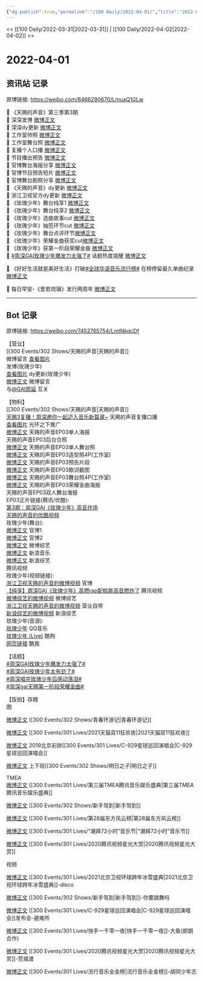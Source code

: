 ```yaml
---
{"dg-publish":true,"permalink":"/100 Daily/2022-04-01/","title":"2022-04-01","created":"2022-11-17T21:43:01.000+08:00","updated":"2023-01-09T17:24:41.137+08:00"}
---
```



<< [[100 Daily/2022-03-31\|2022-03-31]] | [[100 Daily/2022-04-02\|2022-04-02]] >>

# 2022-04-01

## 资讯站 记录

原博链接: https://weibo.com/6466290670/LmuaQ1GLw

💫 《天赐的声音》第三季第3期  
🌹 深深发博 [微博正文](https://m.weibo.cn/6466290670/4753559335206962)  
🌹 深深dy更新 [微博正文](https://m.weibo.cn/6466290670/4753570764690146)  
🌹 工作室帅照 [微博正文](https://m.weibo.cn/6466290670/4753535127001095)  
🌹 工作室舞台照 [微博正文](https://m.weibo.cn/6466290670/4753567317233645)  
🌹 复播个人口播 [微博正文](https://m.weibo.cn/6466290670/4753429636058583)  
🌹 节目播出预告 [微博正文](https://m.weibo.cn/6466290670/4753518890061381)  
🌹 官博舞台海报分享 [微博正文](https://m.weibo.cn/6466290670/4753530592168698)  
🌹 官博节目预告短片 [微博正文](https://m.weibo.cn/6466290670/4753536749144997)  
🌹 官博舞台剧照分享 [微博正文](https://m.weibo.cn/6466290670/4753534510438284)  
🌹 《天赐的声音》dy更新 [微博正文](https://m.weibo.cn/6466290670/4753545616165838)  
🌹 浙江卫视官方dy更新 [微博正文](https://m.weibo.cn/6466290670/4753553095131806)  
🌹 《玫瑰少年》舞台纯享1 [微博正文](https://m.weibo.cn/6466290670/4753566264983813)  
🌹 《玫瑰少年》舞台纯享2 [微博正文](https://m.weibo.cn/6466290670/4753557284199257)  
🌹 《玫瑰少年》选曲故事cut [微博正文](https://m.weibo.cn/6466290670/4753578914221061)  
🌹 《玫瑰少年》抽签环节cut [微博正文](https://m.weibo.cn/6466290670/4753588599390814)  
🌹 《玫瑰少年》舞台点评环节[微博正文](https://m.weibo.cn/6466290670/4753573127131440)  
🌹 《玫瑰少年》荣耀金曲获奖cut[微博正文](https://m.weibo.cn/6466290670/4753586321624597)  
🌹 《玫瑰少年》获第一阶段荣耀金曲 [微博正文](https://m.weibo.cn/6466290670/4753570241709285)  
🌹 [#周深GAI玫瑰少年爆发力太强了#](https://s.weibo.com/weibo?q=%23%E5%91%A8%E6%B7%B1GAI%E7%8E%AB%E7%91%B0%E5%B0%91%E5%B9%B4%E7%88%86%E5%8F%91%E5%8A%9B%E5%A4%AA%E5%BC%BA%E4%BA%86%23) 话题热度提醒 [微博正文](https://m.weibo.cn/6466290670/4753566122380806)

💫 《好好生活就是美好生活》打破[#全球华语音乐流行榜#](https://s.weibo.com/weibo?q=%23%E5%85%A8%E7%90%83%E5%8D%8E%E8%AF%AD%E9%9F%B3%E4%B9%90%E6%B5%81%E8%A1%8C%E6%A6%9C%23) 在榜停留最久单曲纪录 [微博正文](https://m.weibo.cn/6466290670/4753564380960602)

💫 每日早安-《爱若琉璃》发行两周年 [微博正文](https://m.weibo.cn/6466290670/4753350899270947)

---
## Bot 记录

原博链接: https://weibo.com/7452765754/LmtNkqcDf

【营业】  
[[300 Events/302 Shows/天赐的声音\|天赐的声音]]  
[](https://m.weibo.cn/1736988591/4749486801551906) 微博留言 [查看图片](https://wx3.sinaimg.cn/large/6eb293b4gy1h0ud2x6bc6j20u007r3z6.jpg)  
[](https://m.weibo.cn/1736988591/4753558354004488) 发博(玫瑰少年)  
[查看图片](https://wx2.sinaimg.cn/large/6eb293b4gy1h0ulec2phyj20ku1127de.jpg) dy更新(玫瑰少年)  
[微博正文](https://m.weibo.cn/2177142893/4753566776952129) 微博留言  
与[@GAI周延](https://weibo.com/n/GAI%E5%91%A8%E5%BB%B6) 互关

【物料】  
[[300 Events/302 Shows/天赐的声音\|天赐的声音]]  
[天赐3复播！周深邀你一起迈入音乐新篇章~](https://weibo.cn/sinaurl?u=http%3A%2F%2Fm.v.qq.com%2Fplay.html%3Fcid%3D%26vid%3Du00424c1mbs%26url_from%3Dshare%26second_share%3D0%26share_from%3Dsina) 天赐的声音复播口播  
[查看图片](https://wx3.sinaimg.cn/large/6eb293b4gy1h0ubj3pgglj20yi1u6to4.jpg) 光环之下推广  
[微博正文](https://m.weibo.cn/1315706994/4753527270278627) 天赐的声音EP03单人海报  
[](https://m.weibo.cn/1846843604/4753530025672954) 天赐的声音EP03后台合照  
[微博正文](https://m.weibo.cn/1315706994/4753533334720437) 天赐的声音EP03单人舞台照  
[微博正文](https://m.weibo.cn/7478855230/4753534518826775) 天赐的声音EP03造型照4P(工作室)  
[微博正文](https://m.weibo.cn/1315706994/4753534803252355) 天赐的声音EP03预告片段  
[微博正文](https://m.weibo.cn/1315706994/4753562499029295) 天赐的声音EP03歌词截图  
[微博正文](https://m.weibo.cn/7478855230/4753565338044932) 天赐的声音EP03舞台照4P(工作室)  
[微博正文](https://m.weibo.cn/1315706994/4753566399202999) 天赐的声音EP03荣耀金曲海报  
[](https://m.weibo.cn/1846843604/4753564490012225) 天赐的声音EP03双人舞台海报  
EP03正片链接(腾讯/优酷):  
[第3期：周深GAI《玫瑰少年》高音炸场](https://weibo.cn/sinaurl?u=http%3A%2F%2Fv.qq.com%2Fx%2Fcover%2Fmzc002003uv4pjy%2Fg0042eeakr4.html)  
[天赐的声音的优酷视频](https://weibo.cn/sinaurl?u=https%3A%2F%2Fv.youku.com%2Fv_show%2Fid_XNTg0Nzg1MjgxNg%3D%3D.html%3Fx%26sharefrom%3Dandroid%26scene%3Dlong%26playMode%3D%26sharekey%3D56396b85f06606b87951aa62856ecc5b5)  
玫瑰少年(舞台):  
[微博正文](https://m.weibo.cn/1315706994/4753558803321080) 官博1  
[微博正文](https://m.weibo.cn/1315706994/4753561110189848) 官博2  
[微博正文](https://m.weibo.cn/2110705772/4753559860284979) 微博综艺  
[微博正文](https://m.weibo.cn/1266269835/4753554709155960) 新浪音乐  
[微博正文](https://m.weibo.cn/1878335471/4753553359376943) 新浪综艺  
[](https://m.weibo.cn/2591595652/4753559063372280) 腾讯视频  
玫瑰少年(视频链接):  
[浙江卫视天赐的声音的微博视频](https://video.weibo.com/show?fid=1034:4753559791796434) 官博  
[【纯享】周深GAI《玫瑰少年》高燃rap配核能高音燃炸了](https://weibo.cn/sinaurl?u=http%3A%2F%2Fv.qq.com%2Fx%2Fcover%2Fmzc002003uv4pjy%2Fx0042z83asu.html) 腾讯视频  
[微博综艺的微博视频](https://video.weibo.com/show?fid=1034:4753559682744381) 微博综艺  
[浙江卫视天赐的声音的微博视频](https://video.weibo.com/show?fid=1034:4753518603731116) 营业自带  
[新浪综艺的微博视频](https://video.weibo.com/show?fid=1034:4753539944349920) 新浪综艺  
玫瑰少年(音源):  
[玫瑰少年](https://weibo.cn/sinaurl?u=https%3A%2F%2Fc.y.qq.com%2Fbase%2Ffcgi-bin%2Fu%3F__%3DpwPHllNM4AmY) QQ音乐  
[玫瑰少年 (Live)](https://weibo.cn/sinaurl?u=https%3A%2F%2Ft1.kugou.com%2Fsong.html%3Fid%3DnsEX35zyV2) 酷狗  
[网页链接](https://weibo.cn/sinaurl?u=https%3A%2F%2Fm.kuwo.cn%2Fyinyue%2F215529168%3Ff%3Darphone%26t%3Dsinawb%26isstar%3D0) 酷我

【话题】  
[#周深GAI玫瑰少年爆发力太强了#](https://s.weibo.com/weibo?q=%23%E5%91%A8%E6%B7%B1GAI%E7%8E%AB%E7%91%B0%E5%B0%91%E5%B9%B4%E7%88%86%E5%8F%91%E5%8A%9B%E5%A4%AA%E5%BC%BA%E4%BA%86%23)  
[#周深GAI玫瑰少年太有劲了#](https://s.weibo.com/weibo?q=%23%E5%91%A8%E6%B7%B1GAI%E7%8E%AB%E7%91%B0%E5%B0%91%E5%B9%B4%E5%A4%AA%E6%9C%89%E5%8A%B2%E4%BA%86%23)  
[#周深唱完玫瑰少年后感动落泪#](https://s.weibo.com/weibo?q=%23%E5%91%A8%E6%B7%B1%E5%94%B1%E5%AE%8C%E7%8E%AB%E7%91%B0%E5%B0%91%E5%B9%B4%E5%90%8E%E6%84%9F%E5%8A%A8%E8%90%BD%E6%B3%AA%23)  
[#周深gai天赐第一阶段荣耀金曲#](https://s.weibo.com/weibo?q=%23%E5%91%A8%E6%B7%B1gai%E5%A4%A9%E8%B5%90%E7%AC%AC%E4%B8%80%E9%98%B6%E6%AE%B5%E8%8D%A3%E8%80%80%E9%87%91%E6%9B%B2%23)

【饭拍】存粮  
图

[微博正文](https://m.weibo.cn/6586673225/4621180378285792) [[300 Events/302 Shows/青春环游记\|青春环游记]]

[微博正文](https://m.weibo.cn/5219918112/4753389521472364) [[300 Events/301 Lives/2021天猫双11狂欢夜\|2021天猫双11狂欢夜]]

[微博正文](https://m.weibo.cn/2975204920/4753254665684427) 2019北京彩排[[300 Events/301 Lives/C-929星球巡回演唱会\|C-929星球巡回演唱会]]

[微博正文](https://m.weibo.cn/7286613425/4620962119291490) 上下班[[300 Events/302 Shows/明日之子\|明日之子]]

[](https://m.weibo.cn/5386349141/4753399545070128) TMEA  
[微博正文](https://m.weibo.cn/6464427183/4753499777140116) [[300 Events/301 Lives/第三届TMEA腾讯音乐娱乐盛典\|第三届TMEA腾讯音乐娱乐盛典]]

[微博正文](https://m.weibo.cn/6873250805/4753407065724366) [[300 Events/302 Shows/新手驾到\|新手驾到]]

[微博正文](https://m.weibo.cn/7614261260/4753448229143715) [[300 Events/301 Lives/第28届东方风云榜\|第28届东方风云榜]]

[微博正文](https://m.weibo.cn/6987697229/4753454657962657) [[300 Events/301 Lives/“潮拜72小时”音乐节\|“潮拜72小时”音乐节]]

[微博正文](https://m.weibo.cn/5219918112/4753465811668596) [[300 Events/301 Lives/2020腾讯视频星光大赏\|2020腾讯视频星光大赏]]

视频

[微博正文](https://m.weibo.cn/7305576848/4753379298903369) [[300 Events/301 Lives/2021北京卫视环球跨年冰雪盛典\|2021北京卫视环球跨年冰雪盛典]]-disco

[微博正文](https://m.weibo.cn/1852614765/4753240573085963) [[300 Events/302 Shows/新手驾到\|新手驾到]]-你要跳舞吗

[微博正文](https://m.weibo.cn/2815458843/4753383929419640) [[300 Events/301 Lives/C-929星球巡回演唱会\|C-929星球巡回演唱会]]发布会-避难所

[微博正文](https://m.weibo.cn/6490042819/4753251746711021) [[300 Events/301 Lives/快手一千零一夜\|快手一千零一夜]]-大鱼(郎朗合作)

[微博正文](https://m.weibo.cn/6906188259/4621138976834610) [[300 Events/301 Lives/2020腾讯视频星光大赏\|2020腾讯视频星光大赏]]-荒城渡

[微博正文](https://m.weibo.cn/5625009813/4753417526578256) [[300 Events/301 Lives/流行音乐全金榜\|流行音乐全金榜]]-胡同少年志
